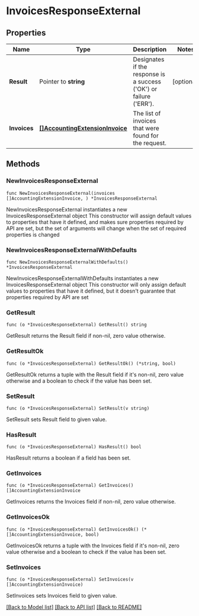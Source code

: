 # InvoicesResponseExternal

## Properties

Name | Type | Description | Notes
------------ | ------------- | ------------- | -------------
**Result** | Pointer to **string** | Designates if the response is a success (&#39;OK&#39;) or failure (&#39;ERR&#39;). | [optional] 
**Invoices** | [**[]AccountingExtensionInvoice**](AccountingExtensionInvoice.md) | The list of invoices that were found for the request. | 

## Methods

### NewInvoicesResponseExternal

`func NewInvoicesResponseExternal(invoices []AccountingExtensionInvoice, ) *InvoicesResponseExternal`

NewInvoicesResponseExternal instantiates a new InvoicesResponseExternal object
This constructor will assign default values to properties that have it defined,
and makes sure properties required by API are set, but the set of arguments
will change when the set of required properties is changed

### NewInvoicesResponseExternalWithDefaults

`func NewInvoicesResponseExternalWithDefaults() *InvoicesResponseExternal`

NewInvoicesResponseExternalWithDefaults instantiates a new InvoicesResponseExternal object
This constructor will only assign default values to properties that have it defined,
but it doesn't guarantee that properties required by API are set

### GetResult

`func (o *InvoicesResponseExternal) GetResult() string`

GetResult returns the Result field if non-nil, zero value otherwise.

### GetResultOk

`func (o *InvoicesResponseExternal) GetResultOk() (*string, bool)`

GetResultOk returns a tuple with the Result field if it's non-nil, zero value otherwise
and a boolean to check if the value has been set.

### SetResult

`func (o *InvoicesResponseExternal) SetResult(v string)`

SetResult sets Result field to given value.

### HasResult

`func (o *InvoicesResponseExternal) HasResult() bool`

HasResult returns a boolean if a field has been set.

### GetInvoices

`func (o *InvoicesResponseExternal) GetInvoices() []AccountingExtensionInvoice`

GetInvoices returns the Invoices field if non-nil, zero value otherwise.

### GetInvoicesOk

`func (o *InvoicesResponseExternal) GetInvoicesOk() (*[]AccountingExtensionInvoice, bool)`

GetInvoicesOk returns a tuple with the Invoices field if it's non-nil, zero value otherwise
and a boolean to check if the value has been set.

### SetInvoices

`func (o *InvoicesResponseExternal) SetInvoices(v []AccountingExtensionInvoice)`

SetInvoices sets Invoices field to given value.



[[Back to Model list]](../README.md#documentation-for-models) [[Back to API list]](../README.md#documentation-for-api-endpoints) [[Back to README]](../README.md)


